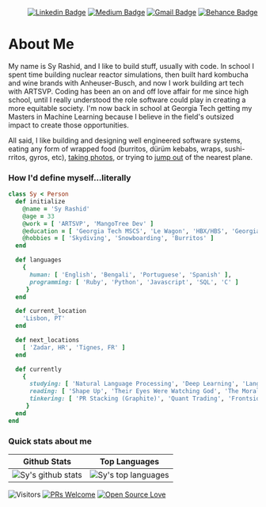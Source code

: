 <div align="right">
  
  [![Linkedin Badge](https://img.shields.io/badge/-syrashid-blue?style=flat-square&logo=Linkedin&logoColor=white&link=https://www.linkedin.com/in/sy-rashid/)](https://www.linkedin.com/in/sy-rashid/)
  [![Medium Badge](https://img.shields.io/badge/-@syrashid-03a57a?style=flat-square&label&logo=Medium&link=https://medium.com/@syrashid/)](https://syrashid.medium.com)
  [![Gmail Badge](https://img.shields.io/badge/-sy@mangotree.dev-c14438?style=flat-square&logo=Gmail&logoColor=white&link=mailto:sy@mangotree.dev)](mailto:sy@mangotree.dev)
  [![Behance Badge](https://img.shields.io/badge/-syrashid-blue?style=flat-square&label&logo=Behance&link=https://www.behance.net/syrashid)](https://www.behance.net/syrashid)
</div>

<h1>About Me</h1>

<p>
My name is Sy Rashid, and I like to build stuff, usually with code. In school I spent time building nuclear reactor simulations, then built hard kombucha and wine brands with Anheuser-Busch, and now I work building art tech with ARTSVP. Coding has been an on and off love affair for me since high school, until I really understood the role software could play in creating a more equitable society. I'm now back in school at Georgia Tech getting my Masters in Machine Learning because I believe in the field's outsized impact to create those opportunities. 
</p>
<p> 
All said, I like building and designing well engineered software systems, eating any form of wrapped food (burritos, dürüm kebabs, wraps, sushi-rritos, gyros, etc), <a href="https://www.behance.net/syrashid">taking photos</a>, or trying to <a href="images/falling_with_style.GIF" target="_blank">jump out</a> of the nearest plane.
</p>

<h3>How I'd define myself...literally</h3>

 ```ruby
 class Sy < Person
   def initialize
     @name = 'Sy Rashid'
     @age = 33
     @work = [ 'ARTSVP', 'MangoTree Dev' ]
     @education = [ 'Georgia Tech MSCS', 'Le Wagon', 'HBX/HBS', 'Georgia Tech BSNRE' ]
     @hobbies = [ 'Skydiving', 'Snowboarding', 'Burritos' ]
   end

   def languages
     {
       human: [ 'English', 'Bengali', 'Portuguese', 'Spanish' ],
       programming: [ 'Ruby', 'Python', 'Javascript', 'SQL', 'C' ]
      }
   end

   def current_location
     'Lisbon, PT'
   end

   def next_locations
     [ 'Zadar, HR', 'Tignes, FR' ]
   end

   def currently
     {
       studying: [ 'Natural Language Processing', 'Deep Learning', 'Language of Proofs' ],
       reading: [ 'Shape Up', 'Their Eyes Were Watching God', 'The Moral Animal' ],
       tinkering: [ 'PR Stacking (Graphite)', 'Quant Trading', 'Frontside Shifty' ]
      }
   end
 end
 ```

### Quick stats about me
| Github Stats | Top Languages |
| --- | --- |
| ![Sy's github stats](https://github-readme-stats.vercel.app/api?username=syrashid&show_icons=true&title_color=f6c32c&icon_color=f6c32c&text_color=9f9f9f&bg_color=151515&count_private=true) | ![Sy's top languages](https://github-readme-stats.vercel.app/api/top-langs/?username=syrashid&show_icons=true&title_color=f6c32c&icon_color=f6c32c&text_color=9f9f9f&bg_color=151515&count_private=true&layout=compact) |




![Visitors](https://visitor-badge.glitch.me/badge?page_id=syrashid.syrashid) [![PRs Welcome](https://img.shields.io/badge/PRs-welcome-brightgreen.svg?style=flat&logo=github)](https://github.com/syrashid) [![Open Source Love](https://badges.frapsoft.com/os/v2/open-source.svg?v=103)](https://github.com/syrashid)
